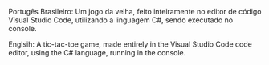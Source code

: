 Portugês Brasileiro: 
Um jogo da velha, feito inteiramente no editor de código Visual Studio Code, utilizando a linguagem C#, sendo executado no console.

Englsih: 
A tic-tac-toe game, made entirely in the Visual Studio Code code editor, using the C# language, running in the console.
